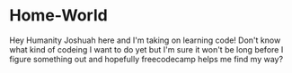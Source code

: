 # Home-World

Hey Humanity Joshuah here and I'm taking on learning code! Don't know what kind of codeing I want to do yet but I'm sure it won't be long before I figure something out and hopefully freecodecamp helps me find my way?
